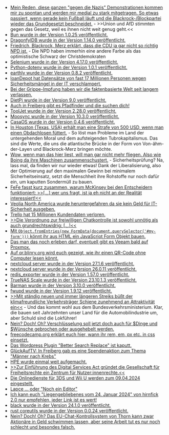 * [Mein Reden, diese ganzen "gegen die Nazis" Demonstrationen kommen mir zu spontan und werden mir medial zu stark mitgetragen. So etwas passiert, wenn gerade kein Fußball läuft und die Blackrock-/Blockpartei wieder das Grundgesetzt beschneidet.](http://blog.fefe.de/?ts=9b528906) - >>Union und AfD stimmten gegen das Gesetz, weil es ihnen nicht weit genug geht.<<
* [Bun wurde in der Version 1.0.25 veröffentlicht.](https://github.com/oven-sh/bun/releases/tag/bun-v1.0.25)
* [DragonfylDB wurde in der Version 1.14.0 veröffentlicht.](https://github.com/dragonflydb/dragonfly/releases/tag/v1.14.0)
* [Friedrich, Blackrock, Merz erklärt, dass die CDU ja gar nicht so richtig NPD ist.](http://blog.fefe.de/?ts=9b5048c4) - Die NPD haben immerhin eine andere Farbe als das optimistische Schwarz der Christdemokraten
* [Selenium wurde in der Version 4.17.0 veröffentlicht.](https://github.com/SeleniumHQ/selenium/releases/tag/selenium-4.17.0)
* [Python-dotenv wurde in der Version 1.0.1 veröffentlicht.](https://github.com/theskumar/python-dotenv/releases/tag/v1.0.1)
* [earthly wurde in der Version 0.8.2 veröffentlicht.](https://github.com/earthly/earthly/releases/tag/v0.8.2)
* [loanDepot hat Datensätze von fast 17 Millionen Personen wegen Sicherheitsmängel in der IT verschlampert.](https://www.bleepingcomputer.com/news/security/loandepot-says-ransomware-gang-stole-data-of-166-million-people/)
* [Bei der Grippe-Impfung haben wir die faktenbasierte Welt seit langem verlassen.](https://impfentscheidung.online/fremdschutz-durch-grippe-impfungen-marketing-ohne-fakten/)
* [DietPi wurde in der Version 9.0 veröffentlicht.](https://dietpi.com/docs/releases/v9_0/)
* [Auch in Freiberg gibt es Pfadfinder und die suchen dich!](https://pfadfinden-freiberg.de/)
* [ToolJet wurde in der Version 2.28.0 veröffentlicht.](https://github.com/ToolJet/ToolJet/releases/tag/v2.28.0)
* [Moosync wurde in der Version 10.3.0 veröffentlicht.](https://github.com/Moosync/Moosync/releases/tag/v10.3.0)
* [CasaOS wurde in der Version 0.4.6 veröffentlicht.](https://github.com/IceWhaleTech/CasaOS/releases/tag/v0.4.6)
* [In Houston (Texas, USA) erhält man eine Strafe von 500 USD, wenn man einen Obdachlosen füttert.](http://blog.fefe.de/?ts=9b4ee910) - So löst man Probleme im Land der untergehenden Moral und dem aufsteigenden Tubrokapitalismus. Das sind die Werte, die uns die atlantische Brücke in der Form von Von-ähm-der-Layen und Blackrock-Merz bringen möchte.
* [Wow, wenn man das hier liest, will man gar nicht mehr fliegen. Also wie Boing da ihre Maschinen zusammenschustert.](http://blog.fefe.de/?ts=9b516e93) - Sicherheitsprüfung? Na, lass mal, da finden wir nur wieder etwas! Dank der Liberalisierung, also der Optimierung auf den maximalen Gewinn bei minimalem Sicherheitseinsatz, setzt die Menschheit ihre Rohstoffe nur noch dafür ein, um kaputten Sondermüll zu bauen.
* [FeFe fasst kurz zusammen, warum McKinsey bei den Entscheidern funktioniert: >>[...] wer uns fragt, ist ja eh nicht an der Realität interessiert!<<](http://blog.fefe.de/?ts=9b515f0c)
* [Veolia North America wurde heruntergefahren da sie kein Geld für IT-Sicherheit ausgeben.](https://www.bleepingcomputer.com/news/security/water-services-giant-veolia-north-america-hit-by-ransomware-attack/)
* [Trello hat 15 Millionen Kundendaten verloren.](https://www.bleepingcomputer.com/news/security/trello-api-abused-to-link-email-addresses-to-15-million-accounts/)
* [>>Die Verordnung zur freiwilligen Chatkontrolle ist sowohl unnötig als auch grundrechtswidrig: [...]<<](https://www.patrick-breyer.de/piraten-beantragen-ende-der-freiwilligen-chatkontrolle-durch-big-tech-unternehmen/)
* [Mit `Object.fromEntries(new FormData(document.querySelector('#my-form')))` könnt ihr aus HTML ein JavaScriot Form Objekt bauen.](https://www.30secondsofcode.org/js/s/form-to-object/)
* [Das man das noch erleben darf, eventuell gibt es Veeam bald auf Proxmox.](https://www.borncity.com/blog/2024/01/23/veeam-strebt-untersttzung-fr-proxmox-und-oracles-virtualisierung-an/)
* [Auf qr.blinry.org wird euch gezeigt, wie ihr einen QR-Code ohne Computer lesen könnt.](https://qr.blinry.org/)
* [nextcloud server wurde in der Version 27.1.6 veröffentlicht.](https://github.com/nextcloud/server/releases/tag/v27.1.6)
* [nextcloud server wurde in der Version 26.0.11 veröffentlicht.](https://github.com/nextcloud/server/releases/tag/v26.0.11)
* [redis_exporter wurde in der Version 1.57.0 veröffentlicht.](https://github.com/oliver006/redis_exporter/releases/tag/v1.57.0)
* [TrueNAS Scale wurde in der Version 23.10.1.3 veröffentlicht.](https://github.com/truenas/documentation/releases/tag/TS23.10.1.3)
* [Barman wurde in der Version 3.10.0 veröffentlicht.](https://github.com/EnterpriseDB/barman/releases/tag/release/3.10.0)
* [fwupd wurde in der Version 1.9.12 veröffentlicht.](https://github.com/fwupd/fwupd/releases/tag/1.9.12)
* [>>Mit ständig neuen und immer längeren Streiks büßt der klimafreundliche Verkehrsträger Schiene zunehmend an Attraktivität ein<<](http://blog.fefe.de/?ts=9b4ca82e) - Und das kommt wohl aus dem Bundesverkehrsministerium. Klar, die bauen seit Jahrzehnten unser Land für die Automobilindustrie um, aber Schuld sind die Lokführer!
* [Nein? Doch! Oh? Verschlüsselung soll jetzt doch auch für $Dinge und $Wünsche gebrochen oder ausgehebelt werden.](https://www.patrick-breyer.de/neuer-chatkontrolle-leak-ueberwachungsbehoerdlich-industrielles-netzwerk-will-sichere-verschluesselung-auch-fuer-ganz-andere-zwecke-aushebeln/)
* [freecodecamp.org erklärt euch hier, wann ihr rem, em, px etc. in css einsetzt.](https://www.freecodecamp.org/news/css-units-when-to-use-each-one/)
* [Das Wordpress Plugin "Better Search Replace" ist kaputt.](https://www.bleepingcomputer.com/news/security/hackers-target-wordpress-database-plugin-active-on-1-million-sites/)
* [GlückAufTV: In Freiberg gab es eine Spendenaktion zum Thema "Männer nach Krebs"](https://www.youtube.com/watch?v=C081g-z9eVw)
* [HPE wurde einmal weit aufgemacht.](https://www.bleepingcomputer.com/news/security/hpe-russian-hackers-breached-its-security-teams-email-accounts/)
* [>>Zur Einführung des Digital Services Act gründet die Gesellschaft für Freiheitsrechte ein Zentrum für Nutzer:innenrechte.<<](https://netzpolitik.org/2024/verbraucherschutz-gesellschaft-fuer-freiheitsrechte-gruendet-center-for-user-rights/)
* [Die Onlinedienste für 3DS und Wii U werden zum 09.04.2024 eingestellt.](https://wiidatabase.de/online-dienste-fuer-3ds-und-wii-u-werden-am-09-april-2024-um-0100-uhr-eingestellt/)
* [Lapce ... oder "Noch ein Editor"](https://lapce.dev/)
* [Ich kann euch "Lie­gen­ge­blie­be­nes vom 24. Janu­ar 2024" von hirnfick 2.0 nur empfehlen, jeder Link ist es wert!](https://tuxproject.de/blog/2024/01/liegengebliebenes-vom-24-januar-2024/)
* [black wurde in der Version 24.1.0 veröffentlicht.](https://github.com/psf/black/releases/tag/24.1.0)
* [rust coreutils wurde in der Version 0.0.24 veröffentlicht.](https://github.com/uutils/coreutils/releases/tag/0.0.24)
* [Nein? Doch! Oh? Das EU-Chat-Kontrollsystem von Thorn kann zwar Aktionäre in Geld schwimmen lassen, aber seine Arbeit tut es nur noch schlecht und besondes falsch.](https://www.borncity.com/blog/2024/01/26/eu-chat-kontrollsystem-von-thorn-mit-massiven-sicherheitslcken/)
